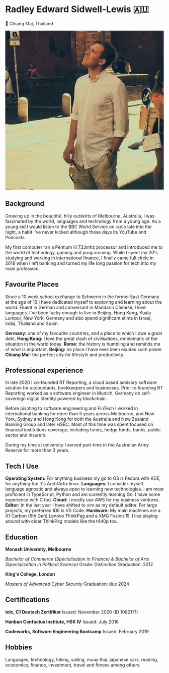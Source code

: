 # Radley Edward Sidwell-Lewis 🇦🇺
📍 Chiang Mai, Thailand

![about-author](../assets/about-author-001.jpeg)

## Background

Growing up in the beautiful, hilly outskirts of Melbourne, Australia, I was fascinated by the world, languages and technology from a young age. As a young kid I would listen to the BBC World Service on radio late into the night, a habit I've never kicked although these days its YouTube and Podcasts. 

My first computer ran a Pentium III 733mhz processor and introduced me to the world of technology, gaming and programming. While I spent my 20's studying and working in international finance, I finally came full circle in 2018 when I left banking and turned my life long passion for tech into my main profession.

## Favourite Places

Since a 10 week school exchange to Schwerin in the former East Germany at the age of 16 I have dedicated myself to exploring and learning about the world. Fluent in German and conversant in Mandarin Chinese, I love languages. I've been lucky enough to live in Beijing, Hong Kong, Kuala Lumpur, New York, Germany and also spend significant stints in Israel, India, Thailand and Spain. 

**Germany:** one of my favourite countries, and a place to which I owe a great debt.
**Hong Kong:** I love the great clash of civilisations, emblematic of the situation in the world today. 
**Rome:** the history is humbling and reminds me of what is important.
**Beijing:** no place I have ever been exudes such power.
**Chiang Mai:** the perfect city for lifestyle and productivity.

## Professional experience

In late 2020 I co-founded RT Reporting, a cloud based advisory software solution for accountants, bookkeepers and businesses. Prior to founding RT Reporting worked as a software engineer in Munich, Germany on self-sovereign digital identity powered by blockchain. 

Before pivoting to software engineering and FinTech I worked in international banking for more than 5 years across Melbourne, and New York, Sydney and Hong Kong for both the Australia and New Zealand Banking Group and later HSBC. Most of this time was spent focused on financial institutions coverage, including funds, hedge funds, banks, public sector and insurers. 

During my time at university I served part-time in the Australian Army Reserve for more than 3 years.

## Tech I Use

**Operating System:** For anything business my go to OS is Fedora with KDE, for anything fun it's Arch/Artix linux.
**Languages:** I consider myself language agnostic and always open to learning new technologies. I am most proficient in TypeScript, Python and am currently learning Go. I have some experience with C too.
**Cloud:** I mostly use AWS for my business ventures. 
**Editor:** In the last year I have shifted to vim as my default editor. For large projects, my preferred IDE is VS Code.
**Hardware:** My main machines are a X1 Carbon (6th Gen) Lenovo ThinkPag and a XMG Fusion 15. I like playing around with older ThinkPag models like the t440p too.

## Education

**Monash University, Melbourne**

*Bachelor of Commerce (Specialisation in Finance) & Bachelor of Arts (Specialisation in Political Science)*
Grade: Distinction
Graduation: 2012 

**King's College, London**

*Masters of Advanced Cyber Security*
Graduation: due 2024

## Certifications

**telc, C1 Deutsch Zertifikat**
Issued: November 2020 (ID 1082171)

**Hanban Confucius Institute, HSK IV**
Issued: July 2018

**Codeworks, Software Engineering Bootcamp**
Issued: February 2019

## Hobbies

Languages, technology, hiking, sailing, muay thai, japanese cars, reading, economics, finance, investment, travel and fitness among others.

